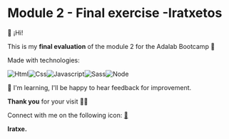 # Module 2 - Final exercise -Iratxetos 

👋 ¡Hi!

This is my **final evaluation** of the module 2 for the Adalab Bootcamp 👩

Made with technologies:


 ![Html](./src/images/2.png)![Css](./src/images/4.png)![Javascript](./src/images/3.png)![Sass](./src/images/6.png)![Node](./src/images/1.png)


📢 I'm learning, I'll be happy to hear feedback for improvement.

**Thank you** for your visit 💁‍♀️

Connect with me on the following icon:
[📩](https://www.linkedin.com/in/iratxe-martin-perez/)


**Iratxe.**
